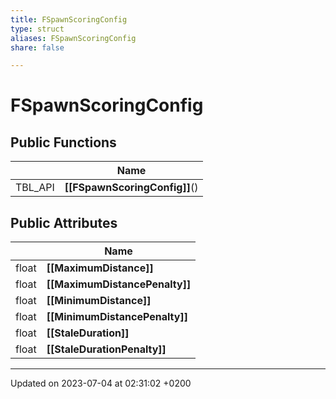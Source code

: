 ```yaml
---
title: FSpawnScoringConfig
type: struct
aliases: FSpawnScoringConfig
share: false

---
```


# FSpawnScoringConfig





## Public Functions

|                | Name           |
| -------------- | -------------- |
| TBL_API | **[[FSpawnScoringConfig]]**() |

## Public Attributes

|                | Name           |
| -------------- | -------------- |
| float | **[[MaximumDistance]]**  |
| float | **[[MaximumDistancePenalty]]**  |
| float | **[[MinimumDistance]]**  |
| float | **[[MinimumDistancePenalty]]**  |
| float | **[[StaleDuration]]**  |
| float | **[[StaleDurationPenalty]]**  |

-------------------------------

Updated on 2023-07-04 at 02:31:02 +0200
